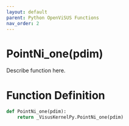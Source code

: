 ```yaml
---
layout: default
parent: Python OpenViSUS Functions
nav_order: 2
---
```


# PointNi_one(pdim)

Describe function here.

# Function Definition

```python
def PointNi_one(pdim):
    return _VisusKernelPy.PointNi_one(pdim)

```